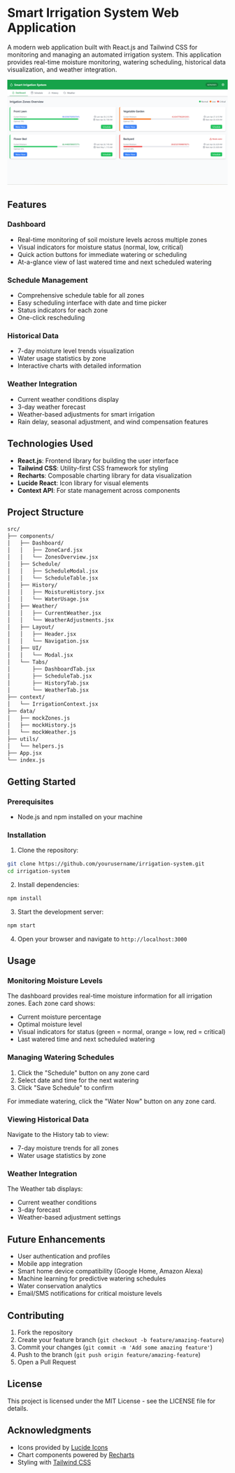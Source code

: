 # Smart Irrigation System Web Application

A modern web application built with React.js and Tailwind CSS for monitoring and managing an automated irrigation system. This application provides real-time moisture monitoring, watering scheduling, historical data visualization, and weather integration.

![alt text](image.png)

## Features

### Dashboard
- Real-time monitoring of soil moisture levels across multiple zones
- Visual indicators for moisture status (normal, low, critical)
- Quick action buttons for immediate watering or scheduling
- At-a-glance view of last watered time and next scheduled watering

### Schedule Management
- Comprehensive schedule table for all zones
- Easy scheduling interface with date and time picker
- Status indicators for each zone
- One-click rescheduling

### Historical Data
- 7-day moisture level trends visualization
- Water usage statistics by zone
- Interactive charts with detailed information

### Weather Integration
- Current weather conditions display
- 3-day weather forecast
- Weather-based adjustments for smart irrigation
- Rain delay, seasonal adjustment, and wind compensation features

## Technologies Used

- **React.js**: Frontend library for building the user interface
- **Tailwind CSS**: Utility-first CSS framework for styling
- **Recharts**: Composable charting library for data visualization
- **Lucide React**: Icon library for visual elements
- **Context API**: For state management across components

## Project Structure

```
src/
├── components/
│   ├── Dashboard/
│   │   ├── ZoneCard.jsx
│   │   └── ZonesOverview.jsx
│   ├── Schedule/
│   │   ├── ScheduleModal.jsx
│   │   └── ScheduleTable.jsx
│   ├── History/
│   │   ├── MoistureHistory.jsx
│   │   └── WaterUsage.jsx
│   ├── Weather/
│   │   ├── CurrentWeather.jsx
│   │   └── WeatherAdjustments.jsx
│   ├── Layout/
│   │   ├── Header.jsx
│   │   └── Navigation.jsx
│   ├── UI/
│   │   └── Modal.jsx
│   └── Tabs/
│       ├── DashboardTab.jsx
│       ├── ScheduleTab.jsx
│       ├── HistoryTab.jsx
│       └── WeatherTab.jsx
├── context/
│   └── IrrigationContext.jsx
├── data/
│   ├── mockZones.js
│   ├── mockHistory.js
│   └── mockWeather.js
├── utils/
│   └── helpers.js
├── App.jsx
└── index.js
```

## Getting Started

### Prerequisites

- Node.js and npm installed on your machine

### Installation

1. Clone the repository:
```bash
git clone https://github.com/yourusername/irrigation-system.git
cd irrigation-system
```

2. Install dependencies:
```bash
npm install
```

3. Start the development server:
```bash
npm start
```

4. Open your browser and navigate to `http://localhost:3000`

## Usage

### Monitoring Moisture Levels

The dashboard provides real-time moisture information for all irrigation zones. Each zone card shows:
- Current moisture percentage
- Optimal moisture level
- Visual indicators for status (green = normal, orange = low, red = critical)
- Last watered time and next scheduled watering

### Managing Watering Schedules

1. Click the "Schedule" button on any zone card
2. Select date and time for the next watering
3. Click "Save Schedule" to confirm

For immediate watering, click the "Water Now" button on any zone card.

### Viewing Historical Data

Navigate to the History tab to view:
- 7-day moisture trends for all zones
- Water usage statistics by zone

### Weather Integration

The Weather tab displays:
- Current weather conditions
- 3-day forecast
- Weather-based adjustment settings

## Future Enhancements

- User authentication and profiles
- Mobile app integration
- Smart home device compatibility (Google Home, Amazon Alexa)
- Machine learning for predictive watering schedules
- Water conservation analytics
- Email/SMS notifications for critical moisture levels

## Contributing

1. Fork the repository
2. Create your feature branch (`git checkout -b feature/amazing-feature`)
3. Commit your changes (`git commit -m 'Add some amazing feature'`)
4. Push to the branch (`git push origin feature/amazing-feature`)
5. Open a Pull Request

## License

This project is licensed under the MIT License - see the LICENSE file for details.

## Acknowledgments

- Icons provided by [Lucide Icons](https://lucide.dev/)
- Chart components powered by [Recharts](https://recharts.org/)
- Styling with [Tailwind CSS](https://tailwindcss.com/)